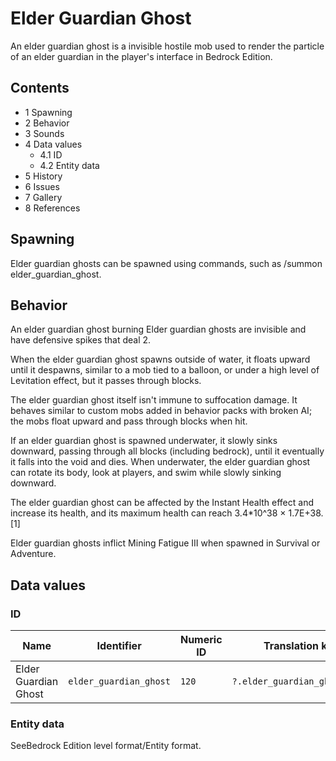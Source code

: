 # Elder Guardian Ghost
An elder guardian ghost is a invisible hostile mob used to render the particle of an elder guardian in the player's interface in Bedrock Edition.

## Contents
- 1 Spawning
- 2 Behavior
- 3 Sounds
- 4 Data values
	- 4.1 ID
	- 4.2 Entity data
- 5 History
- 6 Issues
- 7 Gallery
- 8 References

## Spawning
Elder guardian ghosts can be spawned using commands, such as /summon elder_guardian_ghost.

## Behavior
An elder guardian ghost burning
Elder guardian ghosts are invisible and have defensive spikes that deal 2.

When the elder guardian ghost spawns outside of water, it floats upward until it despawns, similar to a mob tied to a balloon, or under a high level of Levitation effect, but it passes through blocks. 

The elder guardian ghost itself isn't immune to suffocation damage. It behaves similar to custom mobs added in behavior packs with broken AI; the mobs float upward and pass through blocks when hit. 

If an elder guardian ghost is spawned underwater, it slowly sinks downward, passing through all blocks (including bedrock), until it eventually it falls into the void and dies. When underwater, the elder guardian ghost can rotate its body, look at players, and swim while slowly sinking downward.

The elder guardian ghost can be affected by the Instant Health effect and increase its health, and its maximum health can reach 3.4*10^38 × 1.7E+38.[1]

Elder guardian ghosts inflict Mining Fatigue III when spawned in Survival or Adventure.

## Data values
### ID
| Name                 | Identifier             | Numeric ID | Translation key               |
|----------------------|------------------------|------------|-------------------------------|
| Elder Guardian Ghost | `elder_guardian_ghost` | `120`      | `?.elder_guardian_ghost.name` |

### Entity data
SeeBedrock Edition level format/Entity format.

